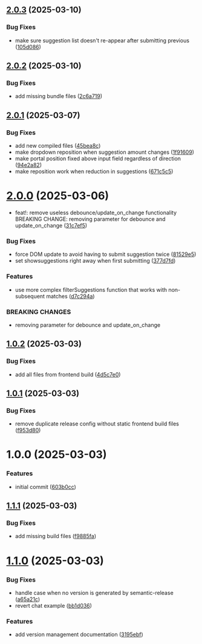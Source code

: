 ## [2.0.3](https://github.com/Hodnebo/streamlit-autocomplete/compare/v2.0.2...v2.0.3) (2025-03-10)


### Bug Fixes

* make sure suggestion list doesn't re-appear after submitting previous ([105d086](https://github.com/Hodnebo/streamlit-autocomplete/commit/105d086135d0f6203354a4e60064a6dc13bfcfa6))

## [2.0.2](https://github.com/Hodnebo/streamlit-autocomplete/compare/v2.0.1...v2.0.2) (2025-03-10)


### Bug Fixes

* add missing bundle files ([2c6a719](https://github.com/Hodnebo/streamlit-autocomplete/commit/2c6a719e0e00c9c267fd4f08f9052a958f9aecbf))

## [2.0.1](https://github.com/Hodnebo/streamlit-autocomplete/compare/v2.0.0...v2.0.1) (2025-03-07)


### Bug Fixes

* add new compiled files ([45bea8c](https://github.com/Hodnebo/streamlit-autocomplete/commit/45bea8c8d15fc676c10776285079bbfb611a6e0a))
* make dropdown reposition when suggestion amount changes ([1f91609](https://github.com/Hodnebo/streamlit-autocomplete/commit/1f91609e78699f60f874fc81239e8ca01e272036))
* make portal position fixed above input field regardless of direction ([94e2a82](https://github.com/Hodnebo/streamlit-autocomplete/commit/94e2a82a8f4ad8985ff98bb9a379b47b0587e905))
* make reposition work when reduction in suggestions ([671c5c5](https://github.com/Hodnebo/streamlit-autocomplete/commit/671c5c5fff1e11c1cdff694ed17440a7de097e4c))

# [2.0.0](https://github.com/Hodnebo/streamlit-autocomplete/compare/v1.0.2...v2.0.0) (2025-03-06)


* feat!: remove useless debounce/update_on_change functionality BREAKING CHANGE: removing parameter for debounce and update_on_change ([31c7ef5](https://github.com/Hodnebo/streamlit-autocomplete/commit/31c7ef5a74939665932db333be21710d3d8d9d2e))


### Bug Fixes

* force DOM update to avoid having to submit suggestion twice ([81529e5](https://github.com/Hodnebo/streamlit-autocomplete/commit/81529e5fe35f08500e82aa413c7c059f8b519d97))
* set showsuggestions right away when first submitting ([377d7fd](https://github.com/Hodnebo/streamlit-autocomplete/commit/377d7fd5b1059d2515dfd0f59a9b7199c13cbb6d))


### Features

* use more complex filterSuggestions function that works with non-subsequent matches ([d7c294a](https://github.com/Hodnebo/streamlit-autocomplete/commit/d7c294a9632da1f80ff3a812aabfe7906f7ad5be))


### BREAKING CHANGES

* removing parameter for debounce and update_on_change

## [1.0.2](https://github.com/Hodnebo/streamlit-autocomplete/compare/v1.0.1...v1.0.2) (2025-03-03)


### Bug Fixes

* add all files from frontend build ([4d5c7e0](https://github.com/Hodnebo/streamlit-autocomplete/commit/4d5c7e04dde97307e666548797578e1189c83f6b))

## [1.0.1](https://github.com/Hodnebo/streamlit-autocomplete/compare/v1.0.0...v1.0.1) (2025-03-03)


### Bug Fixes

* remove duplicate release config without static frontend build files ([f953d80](https://github.com/Hodnebo/streamlit-autocomplete/commit/f953d807394f2161c1d7354eb2cd2017e61b6ce2))

# 1.0.0 (2025-03-03)


### Features

* initial commit ([603b0cc](https://github.com/Hodnebo/streamlit-autocomplete/commit/603b0cccef69e019d4f2e762e01ab19831c86a1c))

## [1.1.1](https://github.com/Hodnebo/streamlit-autocomplete/compare/v1.1.0...v1.1.1) (2025-03-03)


### Bug Fixes

* add missing build files ([f9885fa](https://github.com/Hodnebo/streamlit-autocomplete/commit/f9885fa3cb7a9e9022bee13314b0eb82f2c3b1be))

# [1.1.0](https://github.com/Hodnebo/streamlit-autocomplete/compare/v1.0.0...v1.1.0) (2025-03-03)


### Bug Fixes

* handle case when no version is generated by semantic-release ([a65a21c](https://github.com/Hodnebo/streamlit-autocomplete/commit/a65a21c105a5485bdf452bbffe7d131673704283))
* revert chat example ([bb1d036](https://github.com/Hodnebo/streamlit-autocomplete/commit/bb1d0362931ce83cf305348b0414ca239041e9ec))


### Features

* add version management documentation ([3195ebf](https://github.com/Hodnebo/streamlit-autocomplete/commit/3195ebff5f881583ff1ab911d7c2ffe9db81b367))
